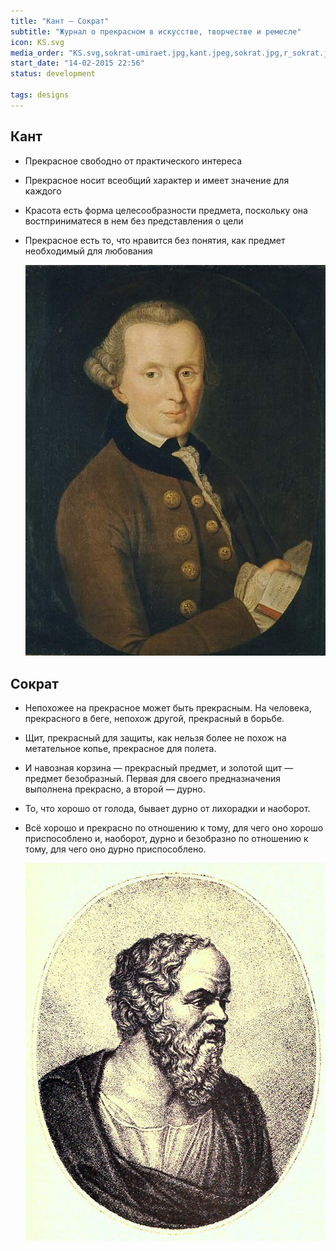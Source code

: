 ```yaml
---
title: "Кант — Сократ"
subtitle: "Журнал о прекрасном в искусстве, творчестве и ремесле"
icon: KS.svg
media_order: "KS.svg,sokrat-umiraet.jpg,kant.jpeg,sokrat.jpg,r_sokrat.jpg"
start_date: "14-02-2015 22:56"
status: development

tags: designs
---
```


## Кант

- Прекрасное свободно от практического интереса
- Прекрасное носит всеобщий характер и имеет значение для каждого
- Красота есть форма целесообразности предмета, поскольку она востприниматеся в нем без представления о цели
- Прекрасное есть то, что нравится без понятия, как предмет необходимый для любования

  ![](./kant.jpeg)

## Сократ

- Непохожее на прекрасное может быть прекрасным. На человека, прекрасного в беге, непохож другой, прекрасный в борьбе.
- Щит, прекрасный для защиты, как нельзя более не похож на метательное копье, прекрасное для полета.
- И навозная корзина — прекрасный предмет, и золотой щит — предмет безобразный. Первая для своего предназначения выполнена прекрасно, а второй — дурно.
- То, что хорошо от голода, бывает дурно от лихорадки и наоборот.
- Всё хорошо и прекрасно по отношению к тому, для чего оно хорошо приспособлено и, наоборот, дурно и безобразно по отношению к тому, для чего оно дурно приспособлено.

  ![](./r_sokrat.jpg?resize=400,400)
